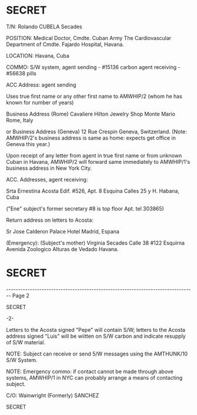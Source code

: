 # SECRET

T/N: Rolando CUBELA Secades

POSITION: Medical Doctor, Cmdte. Cuban Army
The Cardiovascular Department of Cmdte. Fajardo
Hospital, Havana.

LOCATION: Havana, Cuba

COMMO: S/W system, agent sending - #15136 carbon
agent receiving - #56638 pills

ACC Address: agent sending

Uses true first name or any other first name to AMWHIP/2 (whom he has known for number of years)

Business Address (Rome)
Cavaliere Hilton
Jewelry Shop
Monte Mario
Rome, Italy

or Business Address (Geneva)
12 Rue Crespin
Geneva, Switzerland.
(Note: AMWHIP/2's business address is same as
home: expects get office in Geneva this year.)

Upon receipt of any letter from agent in true
first name or from unknown Cuban in Havana,
AMWHIP/2 will forward same immediately to AMWHIP/1's
business address in New York City.

ACC. Addresses, agent receiving:

Srta Ernestina Acosta
Edif. #526, Apt. 8
Esquina Calles 25 y H.
Habana, Cuba

("Ene" subject's former
secretary #8 is top
floor Apt. tel 303865)

Return address on letters to Acosta:

Sr Jose Calderon
Palace Hotel
Madrid, Espana

(Emergency): (Subject's mother)
Virginia Secades
Calle 38 #122
Esquirna Avenida Zoologico
Alturas de Vedado
Havana.

# SECRET


-------------------------------------------------------------------------------- Page 2

SECRET

-2-

Letters to the Acosta signed "Pepe" will contain S/W; letters to the Acosta address signed "Luis" will be wiitten on S/W carbon and indicate resupply of S/W material.

NOTE: Subject can receive or send 5/W messages  using the AMTHUNK/10 S/W System.

NOTE: Emergency commo: if contact cannot be made through above systems, AMWHIP/1 in NYC can probably arrange a means of contacting subject.

C/O: Wainwright (Formerly)
SANCHEZ

SECRET
